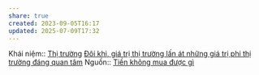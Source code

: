 ```yaml
---
share: true
created: 2023-09-05T16:17
updated: 2025-07-09T17:32
---
```

Khái niệm:: [Thị trường](../../../%CE%9E%20Kh%C3%A1i%20ni%E1%BB%87m/Th%E1%BB%8B%20tr%C6%B0%E1%BB%9Dng.md)
[Đôi khi, giá trị thị trường lấn át những giá trị phi thị trường đáng quan tâm](./%C4%90%C3%B4i%20khi,%20gi%C3%A1%20tr%E1%BB%8B%20th%E1%BB%8B%20tr%C6%B0%E1%BB%9Dng%20l%E1%BA%A5n%20%C3%A1t%20nh%E1%BB%AFng%20gi%C3%A1%20tr%E1%BB%8B%20phi%20th%E1%BB%8B%20tr%C6%B0%E1%BB%9Dng%20%C4%91%C3%A1ng%20quan%20t%C3%A2m.md)
Nguồn:: [Tiền không mua được gì](../../../%CE%9E%20Ngu%E1%BB%93n/Ti%E1%BB%81n%20kh%C3%B4ng%20mua%20%C4%91%C6%B0%E1%BB%A3c%20g%C3%AC.md)
